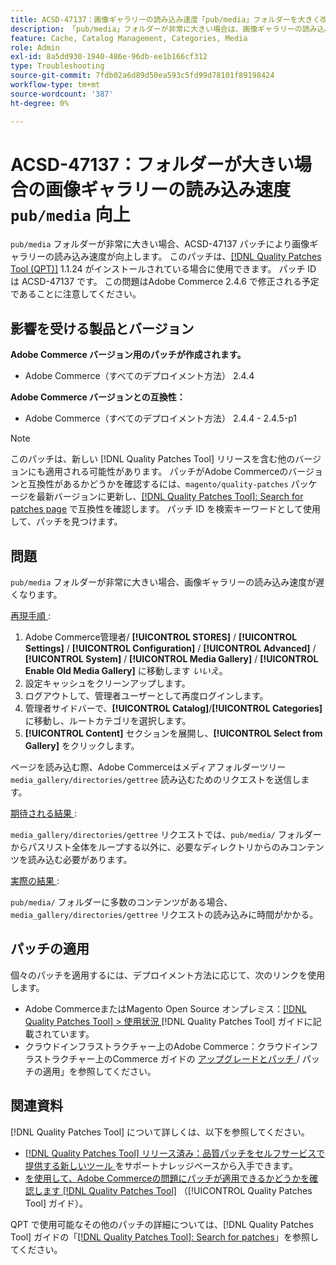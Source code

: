 ```yaml
---
title: ACSD-47137：画像ギャラリーの読み込み速度「pub/media」フォルダーを大きく改善
description: 「pub/media」フォルダーが非常に大きい場合は、画像ギャラリーの読み込み速度を向上させるために ACSD-47137 パッチを適用します。
feature: Cache, Catalog Management, Categories, Media
role: Admin
exl-id: 8a5dd930-1940-486e-96db-ee1b166cf312
type: Troubleshooting
source-git-commit: 7fdb02a6d89d50ea593c5fd99d78101f89198424
workflow-type: tm+mt
source-wordcount: '387'
ht-degree: 0%

---
```


# ACSD-47137：フォルダーが大きい場合の画像ギャラリーの読み込み速度 `pub/media` 向上

`pub/media` フォルダーが非常に大きい場合、ACSD-47137 パッチにより画像ギャラリーの読み込み速度が向上します。 このパッチは、[[!DNL Quality Patches Tool (QPT)]](https://experienceleague.adobe.com/en/docs/commerce-operations/tools/quality-patches-tool/quality-patches-tool-to-self-serve-quality-patches) 1.1.24 がインストールされている場合に使用できます。 パッチ ID は ACSD-47137 です。 この問題はAdobe Commerce 2.4.6 で修正される予定であることに注意してください。

## 影響を受ける製品とバージョン

**Adobe Commerce バージョン用のパッチが作成されます。**
* Adobe Commerce（すべてのデプロイメント方法） 2.4.4

**Adobe Commerce バージョンとの互換性：**
* Adobe Commerce（すべてのデプロイメント方法） 2.4.4 - 2.4.5-p1

>[!NOTE]
>
>このパッチは、新しい [!DNL Quality Patches Tool] リリースを含む他のバージョンにも適用される可能性があります。 パッチがAdobe Commerceのバージョンと互換性があるかどうかを確認するには、`magento/quality-patches` パッケージを最新バージョンに更新し、[[!DNL Quality Patches Tool]: Search for patches page](https://experienceleague.adobe.com/tools/commerce-quality-patches/index.html) で互換性を確認します。 パッチ ID を検索キーワードとして使用して、パッチを見つけます。

## 問題

`pub/media` フォルダーが非常に大きい場合、画像ギャラリーの読み込み速度が遅くなります。

<u> 再現手順 </u>:

1. Adobe Commerce管理者/ **[!UICONTROL STORES]** / **[!UICONTROL Settings]** / **[!UICONTROL Configuration]** / **[!UICONTROL Advanced]** / **[!UICONTROL System]** / **[!UICONTROL Media Gallery]** / **[!UICONTROL Enable Old Media Gallery]** に移動します _いいえ_。
1. 設定キャッシュをクリーンアップします。
1. ログアウトして、管理者ユーザーとして再度ログインします。
1. 管理者サイドバーで、**[!UICONTROL Catalog]**/**[!UICONTROL Categories]** に移動し、ルートカテゴリを選択します。
1. **[!UICONTROL Content]** セクションを展開し、**[!UICONTROL Select from Gallery]** をクリックします。

ページを読み込む際、Adobe Commerceはメディアフォルダーツリー `media_gallery/directories/gettree` 読み込むためのリクエストを送信します。

<u> 期待される結果 </u>:

`media_gallery/directories/gettree` リクエストでは、`pub/media/` フォルダーからパスリスト全体をループする以外に、必要なディレクトリからのみコンテンツを読み込む必要があります。

<u> 実際の結果 </u>:

`pub/media/` フォルダーに多数のコンテンツがある場合、`media_gallery/directories/gettree` リクエストの読み込みに時間がかかる。

## パッチの適用

個々のパッチを適用するには、デプロイメント方法に応じて、次のリンクを使用します。

* Adobe CommerceまたはMagento Open Source オンプレミス：[[!DNL Quality Patches Tool] > 使用状況 ](/help/tools/quality-patches-tool/usage.md) [!DNL Quality Patches Tool] ガイドに記載されています。
* クラウドインフラストラクチャー上のAdobe Commerce：クラウドインフラストラクチャー上のCommerce ガイドの [ アップグレードとパッチ ](https://experienceleague.adobe.com/docs/commerce-cloud-service/user-guide/develop/upgrade/apply-patches.html)/ パッチの適用」を参照してください。

## 関連資料

[!DNL Quality Patches Tool] について詳しくは、以下を参照してください。

* [[!DNL Quality Patches Tool]  リリース済み：品質パッチをセルフサービスで提供する新しいツール ](https://experienceleague.adobe.com/en/docs/commerce-operations/tools/quality-patches-tool/quality-patches-tool-to-self-serve-quality-patches) をサポートナレッジベースから入手できます。
* [ を使用して、Adobe Commerceの問題にパッチが適用できるかどうかを確認します  [!DNL Quality Patches Tool]](/help/tools/quality-patches-tool/patches-available-in-qpt/check-patch-for-magento-issue-with-magento-quality-patches.md) （[!UICONTROL Quality Patches Tool] ガイド）。


QPT で使用可能なその他のパッチの詳細については、[!DNL Quality Patches Tool] ガイドの「[[!DNL Quality Patches Tool]: Search for patches](https://experienceleague.adobe.com/tools/commerce-quality-patches/index.html)」を参照してください。
